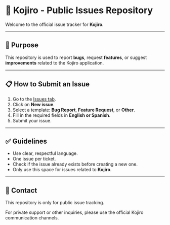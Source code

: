 # 🐛 Kojiro - Public Issues Repository

Welcome to the official issue tracker for **Kojiro**.  

---

## 📌 Purpose

This repository is used to report **bugs**, request **features**, or suggest **improvements** related to the Kojiro application.

---

## 📋 How to Submit an Issue

1. Go to the [Issues tab](https://github.com/Kanin-020/Kojiro-Issues/issues).
2. Click on **New issue**.
3. Select a template: **Bug Report**, **Feature Request**, or **Other**.
4. Fill in the required fields in **English or Spanish**.
5. Submit your issue.

---

## ✅ Guidelines

- Use clear, respectful language.
- One issue per ticket.
- Check if the issue already exists before creating a new one.
- Only use this space for issues related to **Kojiro**.

---

## 📧 Contact

This repository is only for public issue tracking.  

For private support or other inquiries, please use the official Kojiro communication channels.  
